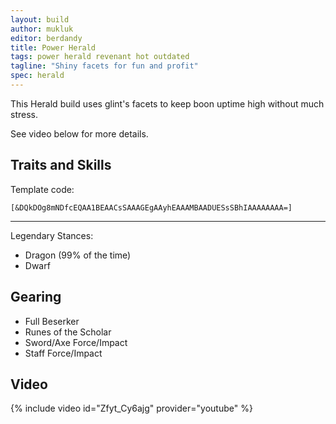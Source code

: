```yaml
---
layout: build
author: mukluk
editor: berdandy
title: Power Herald
tags: power herald revenant hot outdated
tagline: "Shiny facets for fun and profit"
spec: herald
---
```


This Herald build uses glint's facets to keep boon uptime high without much stress.

See video below for more details. 

## Traits and Skills

Template code:

`[&DQkDOg8mNDfcEQAA1BEAACsSAAAGEgAAyhEAAAMBAADUESsSBhIAAAAAAAA=]`

---

Legendary Stances:
- Dragon <span data-aw2-key="F1" data-aw2-skill="28085"></span> (99% of the time)
- Dwarf <span data-aw2-key="F1" data-aw2-skill="28419"></span>

<div
  data-armory-embed='specializations'
  data-armory-ids='3,15,52'
  data-armory-3-traits='1761,1760,1719'
  data-armory-15-traits='1767,1786,1800'
  data-armory-52-traits='1716,1738,1803'
>
</div>


## Gearing

- Full Beserker
- Runes of the Scholar
- Sword/Axe Force/Impact
- Staff Force/Impact

## Video
{% include video id="Zfyt_Cy6ajg" provider="youtube" %}
